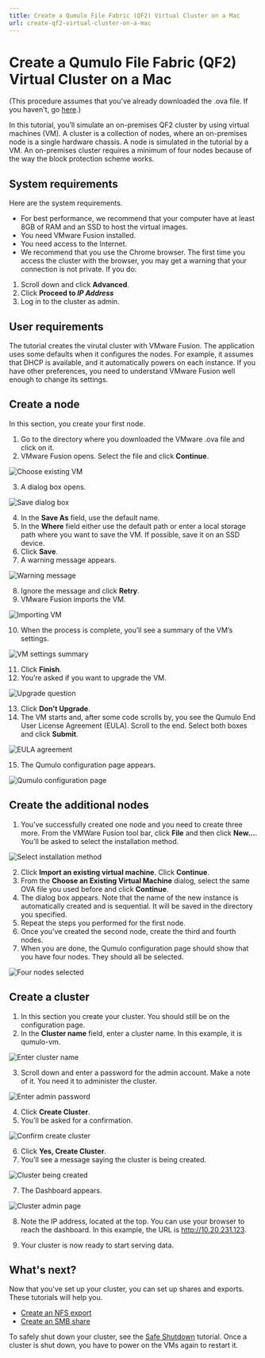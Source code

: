 ```yaml
---
title: Create a Qumulo File Fabric (QF2) Virtual Cluster on a Mac
url: create-qf2-virtual-cluster-on-a-mac
---
```


# Create a Qumulo File Fabric (QF2) Virtual Cluster on a Mac
(This procedure assumes that you've already downloaded the .ova file. If you haven't, go [here](/evaluate/download/vm).) 

In this tutorial, you’ll simulate an on-premises QF2 cluster by using virtual machines (VM). A cluster is a collection of nodes, where an on-premises node is a single hardware chassis. A node is simulated in the tutorial by a VM. An on-premises cluster requires a minimum of four nodes because of the way the block protection scheme works.

## System requirements
Here are the system requirements.

* For best performance, we recommend that your computer have at least 8GB of RAM and an SSD to host the virtual images.
* You need VMware Fusion installed.
* You need access to the Internet. 
* We recommend that you use the Chrome browser. The first time you access the cluster with the browser, you may get a warning that your connection is not private. If you do:
1. Scroll down and click **Advanced**.
2. Click **Proceed to *IP Address***
3. Log in to the cluster as admin.

## User requirements
The tutorial creates the virutal cluster with VMware Fusion. The application uses some defaults when it configures the nodes. For example, it assumes that DHCP is available, and it automatically powers on each instance. If you have other preferences, you need to understand VMware Fusion well enough to change its settings.



## Create a node

In this section, you create your first node.

1. Go to the directory where you downloaded the VMware .ova file and click on it.
2. VMware Fusion opens. Select the file and click **Continue**.

![Choose existing VM](images/mac-fusion-choose-existing.png)

3. A dialog box opens.

![Save dialog box](images/mac-fusion-save.png)

4. In the **Save As** field, use the default name. 
5. In the **Where** field either use the default path or enter a local storage path where you want to save the VM. If possible, save it on an SSD device.
6. Click **Save**. 
7. A warning message appears.

![Warning message](images/mac-fusion-retry.png)

8. Ignore the message and click **Retry**.
9. VMware Fusion imports the VM.

![Importing VM](images/mac-fusion-importing.png)

10. When the process is complete, you’ll see a summary of the VM’s settings.

![VM settings summary](images/mac-fusion-finish-summary.png)

11. Click **Finish**.
12. You’re asked if you want to upgrade the VM.

![Upgrade question](images/mac-fusion-upgrade.png)

13. Click **Don't Upgrade**.
14. The VM starts and, after some code scrolls by, you see the Qumulo End User License Agreement (EULA). Scroll to the end. Select both boxes and click **Submit**.

![EULA agreement](images/mac-fusion-eula.png)

15. The Qumulo configuration page appears.

![Qumulo configuration page](images/mac-fusion-qum-node-connect-01.png)

## Create the additional nodes

1. You’ve successfully created one node and you need to create three more. From the VMWare Fusion tool bar, click **File** and then click **New...**. You’ll be asked to select the installation method.

![Select installation method](images/mac-fusion-select-install-method.png)

2. Click **Import an existing virtual machine**. Click **Continue**.
3. From the **Choose an Existing Virtual Machine** dialog, select the same OVA file you used before and click **Continue**. 
4. The dialog box appears. Note that the name of the new instance is automatically created and is sequential. It will be saved in the directory you specified.
5. Repeat the steps you performed for the first node. 
6. Once you’ve created the second node, create the third and fourth nodes. 
7. When you are done, the Qumulo configuration page should show that you have four nodes. They should all be selected.

![Four nodes selected](images/mac-fusion-four-nodes-created.png)

## Create a cluster

1. In this section you create your cluster. You should still be on the configuration page.
2. In the **Cluster name** field, enter a cluster name. In this example, it is qumulo-vm.

![Enter cluster name](images/mac-fusion-create-qumulo-vm.png)

3. Scroll down and enter a password for the admin account. Make a note of it. You need it to administer the cluster.

![Enter admin password](images/mac-fusion-password.png)

4. Click **Create Cluster**.
5. You’ll be asked for a confirmation.

![Confirm create cluster](images/mac-fusion-create-confirm.png)

6. Click **Yes, Create Cluster**.
7. You’ll see a message saying the cluster is being created.

![Cluster being created](images/mac-fusion-creating-cluster.png)

7. The Dashboard appears.

![Cluster admin page](images/mac-fusion-main-admin.png)

8. Note the IP address, located at the top. You can use your browser to reach the dashboard. In this example, the URL is http://10.20.231.123.

9. Your cluster is now ready to start serving data.

## What's next?

Now that you've set up your cluster, you can set up shares and exports. These tutorials will help you.

* [Create an NFS export](/resources/how-to/create-an-nfs-export)
* [Create an SMB share](/resources/how-to/create-smb-share)

To safely shut down your cluster, see the [Safe Shutdown](/resources/how-to/safe-shutdown) tutorial. Once a cluster is shut down, you have to power on the VMs again to restart it.









